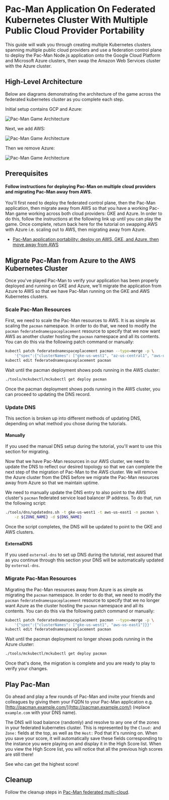 # Pac-Man Application On Federated Kubernetes Cluster With Multiple Public Cloud Provider Portability

This guide will walk you through creating multiple Kubernetes clusters spanning
multiple public cloud providers and use a federation control plane to deploy
the Pac-Man Node.js application onto the Google Cloud Platform and Microsoft
Azure clusters, then swap the Amazon Web Services cluster with the Azure
cluster.

## High-Level Architecture

Below are diagrams demonstrating the architecture of the game across the
federated kubernetes cluster as you complete each step.

Initial setup contains GCP and Azure:

![Pac-Man Game
Architecture](images/Kubernetes-Federation-Game-AWS-GKE-AZ-Portability.png)

Next, we add AWS:

![Pac-Man Game
Architecture](images/Kubernetes-Federation-Game-AWS-GKE-AZ.png)

Then we remove Azure:

![Pac-Man Game
Architecture](images/Kubernetes-Federation-Game-GKE-AZ-AWS-Portability.png)

## Prerequisites

#### Follow instructions for deploying Pac-Man on multiple cloud providers and migrating Pac-Man away from AWS.

You'll first need to deploy the federated control plane, then the Pac-Man
application, then migrate away from AWS so that you have a working Pac-Man game
working across both cloud providers: GKE and Azure. In order to do this, follow the
instructions at the following link up until you can play the game. Once
complete, return back here for the tutorial on swapping AWS with Azure i.e. scaling out to AWS, then
migrating away from Azure.

- [Pac-Man application portability: deploy on AWS, GKE, and Azure, then move
  away from AWS](pacman-nodejs-app-federated-aws-gke-az-portability.md)

## Migrate Pac-Man from Azure to the AWS Kubernetes Cluster

Once you've played Pac-Man to verify your application has been properly
deployed and running on GKE and Azure, we'll migrate the application from Azure to AWS so
that we have Pac-Man running on the GKE and AWS Kubernetes clusters.

### Scale Pac-Man Resources

First, we need to scale the Pac-Man resources to AWS. It is as simple as
scaling the `pacman` namespace. In order to do that, we need to modify the
`pacman` `federatednamespaceplacement` resource to specify that we now want AWS
as another cluster hosting the `pacman` namespace and all its contents. You can
do this via the following patch command or manually:

```bash
kubectl patch federatednamespaceplacement pacman --type=merge -p \
    '{"spec":{"clusterNames": ["gke-us-west1", "az-us-central1", "aws-us-east1"]}}'
kubectl edit federatednamespaceplacement pacman
```

Wait until the pacman deployment shows pods running in the AWS cluster:

```bash
./tools/mckubectl/mckubectl get deploy pacman
```

Once the pacman deployment shows pods running in the AWS cluster, you can
proceed to updating the DNS record.

### Update DNS

This section is broken up into different methods of updating DNS, depending on
what method you chose during the tutorials.

#### Manually

If you used the manual DNS setup during the tutorial, you'll want to use this
section for migrating.

Now that we have Pac-Man resources in our AWS cluster, we need to update the
DNS to reflect our desired topology so that we can complete the next step of
the migration of Pac-Man to the AWS cluster. We will remove the Azure cluster
from the DNS before we migrate the Pac-Man resources away from Azure so that we
maintain uptime.

We need to manually update the DNS entry to also point to the AWS cluster's
`pacman` federated service load balancer IP address. To do that, run the
following script:

```bash
./tools/dns/updatedns.sh -t gke-us-west1 -t aws-us-east1 -n pacman \
    -z ${ZONE_NAME} -d ${DNS_NAME}
```

Once the script completes, the DNS will be updated to point to the GKE and AWS
clusters.

#### ExternalDNS

If you used `external-dns` to set up DNS during the tutorial, rest assured
that as you continue through this section your DNS will be automatically
updated by `external-dns`.

### Migrate Pac-Man Resources

Migrating the Pac-Man resources away from Azure is as simple as migrating the
`pacman` namespace. In order to do that, we need to modify the `pacman`
`federatednamespaceplacement` resource to specify that we no longer want Azure as
the cluster hosting the `pacman` namespace and all its contents. You can do
this via the following patch command or manually:

```bash
kubectl patch federatednamespaceplacement pacman --type=merge -p \
    '{"spec":{"clusterNames": ["gke-us-west1", "aws-us-east1"]}}'
kubectl edit federatednamespaceplacement pacman
```

Wait until the pacman deployment no longer shows pods running in the Azure
cluster:

```bash
./tools/mckubectl/mckubectl get deploy pacman
```

Once that's done, the migration is complete and you are ready to play to verify
your changes.

## Play Pac-Man

Go ahead and play a few rounds of Pac-Man and invite your friends and
colleagues by giving them your FQDN to your Pac-Man application e.g.
[http://pacman.example.com/](http://pacman.example.com/) (replace
`example.com` with your DNS name).

The DNS will load balance (randomly) and resolve to any one of the zones in
your federated kubernetes cluster. This is represented by the `Cloud:` and
`Zone:` fields at the top, as well as the `Host:` Pod that it's running on.
When you save your score, it will automatically save these fields corresponding
to the instance you were playing on and display it in the High Score list. When
you view the High Score list, you will notice that all the previous high scores
are still there!

See who can get the highest score!

## Cleanup

Follow the cleanup steps in [Pac-Man federated
multi-cloud](pacman-nodejs-app-federated-multicloud.md#cleanup).
